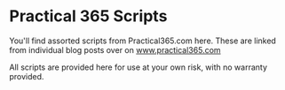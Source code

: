 # Practical 365 Scripts
You'll find assorted scripts from Practical365.com here. These are linked from individual blog posts over on www.practical365.com

All scripts are provided here for use at your own risk, with no warranty provided.
